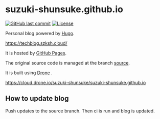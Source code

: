 # suzuki-shunsuke.github.io

[![GitHub last commit](https://img.shields.io/github/last-commit/suzuki-shunsuke/suzuki-shunsuke.github.io.svg)](https://github.com/suzuki-shunsuke/suzuki-shunsuke.github.io)
[![License](http://img.shields.io/badge/license-mit-blue.svg?style=flat-square)](https://raw.githubusercontent.com/suzuki-shunsuke/suzuki-shunsuke.github.io/source/LICENSE)

Personal blog powered by [Hugo](https://gohugo.io/).

https://techblog.szksh.cloud/

It is hosted by [GitHub Pages](https://pages.github.com/).

The original source code is managed at the branch [source](https://github.com/suzuki-shunsuke/suzuki-shunsuke.github.io/tree/source).

It is built using [Drone](https://drone.io/) .

https://cloud.drone.io/suzuki-shunsuke/suzuki-shunsuke.github.io

## How to update blog

Push updates to the source branch.
Then ci is run and blog is updated.
